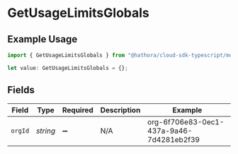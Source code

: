 # GetUsageLimitsGlobals

## Example Usage

```typescript
import { GetUsageLimitsGlobals } from "@hathora/cloud-sdk-typescript/models/operations";

let value: GetUsageLimitsGlobals = {};
```

## Fields

| Field                                    | Type                                     | Required                                 | Description                              | Example                                  |
| ---------------------------------------- | ---------------------------------------- | ---------------------------------------- | ---------------------------------------- | ---------------------------------------- |
| `orgId`                                  | *string*                                 | :heavy_minus_sign:                       | N/A                                      | org-6f706e83-0ec1-437a-9a46-7d4281eb2f39 |